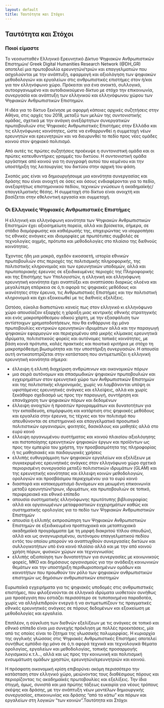 ```yaml
---
layout: default
title: Ταυτότητα και Στόχοι
---
```

## Ταυτότητα και Στόχοι

### Ποιοί είμαστε
Το νεοσυσταθέν Ελληνικό Ερευνητικό Δίκτυο Ψηφιακών Ανθρωπιστικών Επιστημών/ Greek Digital Humanities Research Network (@DH_GR) αποτελεί μια πρωτοβουλία ερευνητών/τριών και επαγγελματιών που ασχολούνται με την ανάπτυξη, εφαρμογή και αξιολόγηση των ψηφιακών μεθοδολογιών και εργαλείων στις ανθρωπιστικές επιστήμες στον ή/και για τον ελληνόφωνο χώρο. Πρόκειται για ένα ανοικτό, συλλογικό, αυτοοργανωμένο και αυτοδιοικούμενο δίκτυο με στόχο την επικοινωνία, συνεργασία και ανάπτυξη των ελληνικού και ελληνόφωνου χώρου των Ψηφιακών Ανθρωπιστικών Επιστημών.

Η ιδέα για το δίκτυο ξεκίνησε με αφορμή κάποιες αρχικές συζητήσεις στην Αθήνα, στις αρχές του 2018, μεταξύ των μελών της συντονιστικής ομάδας, σχετικά με την ανάγκη ανεξάρτητων συνεργατικών πρωτοβουλιών στις Ψηφιακές Ανθρωπιστικές Επιστήμες στην Ελλάδα και τις ελληνόφωνες κοινότητες, ώστε να ενθαρρυνθεί η συμμετοχή νέων ερευνητών και ερευνητριών και να διευρυνθεί το πεδίο προς νέες ομάδες κοινού στον ψηφιακό πολιτισμό.

Από αυτές τις πρώτες συζητήσεις προέκυψε η συντονιστική ομάδα και οι πρώτες κατευθυντήριες γραμμές του δικτύου. Η συντονιστική ομάδα εργάστηκε από κοινού για τη συγγραφή αυτού του κειμένου και την υποστήριξη της λειτουργίας του δικτύου στην αρχική του φάση.

Σκοπός μας είναι να δημιουργήσουμε μια κοινότητα συνεργασίας και δράσης που είναι ανοιχτή σε όσες και όσους ενδιαφέρονται για το πεδίο, ανεξαρτήτως επιστημονικού πεδίου, τεχνικών γνώσεων ή ακαδημαϊκής/επαγγελματικής θέσης. Η συμμετοχή στο δίκτυο είναι ανοιχτή και βασίζεται στην εθελοντική εργασία και συμμετοχή.

### Οι Ελληνικές Ψηφιακές Ανθρωπιστικές Επιστήμες
Η ελληνική και ελληνόφωνη κοινότητα των Ψηφιακών Ανθρωπιστικών Επιστημών έχει αξιοσημείωτη πορεία, αλλά και βρίσκεται, σήμερα,  σε στάδιο διαμόρφωσης και καθιέρωσής της, επιχειρώντας να ισορροπήσει τις εθνικές ανάγκες και ιδιομορφίες με πρωτότυπες συμβολές σε τεχνολογίες αιχμής, πρότυπα και μεθοδολογίες στο πλαίσιο της διεθνούς κοινότητας.

Έχοντας ήδη μια μακρά, σχεδόν εικοσαετή, ιστορία εθνικών πρωτοβουλιών στις περιοχές της πολιτισμικής πληροφορικής, της πολιτιστικής κληρονομιάς και των ερευνητικών υποδομών, αλλά και πρωτοποριακής έρευνας σε εξειδικευμένες περιοχές της Πληροφορικής και της Επιστήμης των Υπολογιστών, η ελληνική και ελληνόφωνη ερευνητική κοινότητα έχει αναπτύξει και αναπτύσσει διαρκώς ολοένα και μεγαλύτερη επάρκεια σε ό,τι αφορά τις ψηφιακές μεθόδους και ικανότητες στην έρευνα, τις Ανθρωπιστικές Επιστήμες και την πολιτιστική κληρονομιά και έχει εξοικειωθεί με τις διεθνείς εξελίξεις.

Ωστόσο, εύκολα διαπιστώνει κανείς πως στον ελληνικό κι ελληνόφωνο χώρο απουσίαζαν εξαρχής η χάραξη μιας κεντρικής εθνικής στρατηγικής και ενός μακροπρόθεσμου οδικού χάρτη, με την εξασφάλιση των αντίστοιχων χρηματοδοτήσεων, που θα ενθάρρυνε όχι μόνο πρωτοβουλίες κεντρικών ερευνητικών ιδρυμάτων αλλά και την παραγωγή ψηφιακών εφαρμογών και περιεχομένου από μικρής κλίμακας ερευνητικά ιδρύματα, πολιτιστικούς φορείς και αυτόνομες τοπικές κοινότητες, με βάση κοινά πρότυπα, καλές πρακτικές και ποιοτικά κριτήρια με στόχο τη μακροπρόθεσμη βιωσιμότητα και την υποστήριξη συνεργασιών. Η απουσία αυτή αντικατοπτρίζεται στην κατάσταση που αντιμετωπίζει η ελληνική ερευνητική κοινότητα σήμερα:

* έλλειψη ή ελλιπή διαχείριση ανθρώπινων και οικονομικών πόρων
* μια σειρά αυτόνομων και σπασμωδικών ψηφιακών πρωτοβουλιών και εγχειρημάτων στον ερευνητικό χώρο των Ανθρωπιστικών Επιστημών και της πολιτιστικής κληρονομιάς, χωρίς να λαμβάνονται υπόψη οι υφιστάμενες ερευνητικές ανάγκες και ελλείψεις, αλλά και χωρίς  ξεκάθαρο σχεδιασμό ως προς την παραγωγή, συντήρηση και επανάχρηση των ψηφιακών πόρων και δεδομένων
* έλλειψη ανοιχτών ή προσιτών προγραμμάτων και δυνατοτήτων για την εκπαίδευση, επιμόρφωση και κατάρτιση στις ψηφιακές μεθόδους και εργαλεία στην έρευνα, τις τέχνες και τον πολιτισμό που απευθύνονται σε επιστημονικό και επαγγελματικό προσωπικό πολιτιστικών οργανισμών, φοιτητές, δασκάλους και μαθητές αλλά στο ευρύ κοινό
* έλλειψη οργανωμένου συστήματος και κοινού πλαισίου αξιολόγησης και πιστοποίησης ερευνητικών ψηφιακών έργων και προϊόντων ως προς την εμπειρία του χρήστη, την προσβασιμότητα της πληροφορίας ή τις μαθησιακές και παιδαγωγικές χρήσεις
* ελλιπής ευθυγράμμιση των ψηφιακών εργαλείων και εξελίξεων με συγκεκριμένες ερευνητικές ανάγκες στον ελληνόφωνο χώρο
σχετικά περιορισμένη συνεργασία μεταξύ πολιτιστικών ιδρυμάτων (GLAM) και της ερευνητικής κοινότητας και έλλειψη κοινών μεθοδολογιών, ορολογιών και προσβάσιμου περιεχομένου για το ευρύ κοινό
* διασπορά και  κατακερματισμό δυνάμεων και μειωμένη επικοινωνία μεταξύ  ερευνητών/τριων, ιδρυμάτων, και πρωτοβουλιών σε τοπικό, περιφερειακό και εθνικό επίπεδο
* απουσία συστηματικής ελληνόφωνης πρωτότυπης βιβλιογραφίας αλλά και οργανωμένων μεταφραστικών εγχειρημάτων καθώς και συστηματικής ορολογίας για το πεδίο των Ψηφιακών Ανθρωπιστικών Επιστημών
* απουσία ή ελλιπής εκπροσώπηση των Ψηφιακών Ανθρωπιστικών Επιστημών σε εξειδικευμένα προπτυχιακά και μεταπτυχιακά ακαδημαϊκά προγράμματα (με τη μορφή διακριτού τίτλου σπουδών), αλλά και ως αναγνωρισμένου, αυτόνομου επαγγελματικού πεδίου εντός του οποίου μπορούν να αναπτυχθούν συνεργασίες δικτύων και συλλογικοτήτων υπό ένα κοινό πλαίσιο αλλά και με την από κοινού χρήση πόρων, φυσικών χώρων και τεχνογνωσίας
* ελλιπής αξιοποίηση των δυνατοτήτων για συνεργασίες με κοινωνικούς φορείς, ΜΚΟ και δημόσιους οργανισμούς για την ανάδειξη κοινωνικών θεμάτων και την υποστήριξη περιθωριοποιημένων ομάδων και κοινοτήτων που προωθούν τον ρόλο των ψηφιακών ανθρωπιστικών επιστημών ως δημόσιων ανθρωπιστικών επιστημών


Ευρωπαϊκά εγχειρήματα για τις ψηφιακές υποδομές στις ανθρωπιστικές επιστήμες, που φιλοξενούνται σε ελληνικά ιδρύματα υιοθετούν συνήθως μια προσέγγιση που εστιάζει περισσότερο σε τυποποιημένα παραδοτέα, χωρίς να αλληλεπιδρούν ενεργά ή να αντιμετωπίζουν τις πραγματικές εθνικές ερευνητικές ανάγκες σε πόρους δεδομένων και εξοικείωση με μεθοδολογίες και εργαλεία.

Επιπλέον, η σύγκλιση των διεθνών εξελίξεων με τις ανάγκες σε τοπικό και εθνικό επίπεδο είναι μια συνεχής πρόκληση με πολλές προεκτάσεις, μία από τις οποίες είναι το ζήτημα της γλωσσικής πολυμορφίας. Η κυριαρχία της αγγλικής γλώσσας στις Ψηφιακές Ανθρωπιστικές Επιστήμες αποτελεί συνήθως εμπόδιο όχι μόνο σε ό,τι αφορά τεχνικά και τεχνολογικά θέματα ορολογίας, εργαλείων και μεθοδολογίας, τοπικής προσαρμογής λογισμικού κ.τ.λ.., αλλά και ως προς την κοινωνική και πολιτισμική ενσωμάτωση ομάδων χρηστών, ερευνητών/ερευνητριών και κοινού.

Η πρόσφατη οικονομική κρίση επιβαρύνει ακόμη περισσότερο την κατάσταση στον ελληνικό χώρο, μειώνοντας τους διαθέσιμους πόρους και περιορίζοντας τις ακαδημαϊκές πρωτοβουλίες και εξελίξεις. Την ίδια στιγμή, όμως, συνιστά και μια πρώτης τάξεως ευκαιρία για νέους τρόπους σκέψης και δράσης, με την ανάπτυξη νέων μοντέλων δημιουργικής συνεργασίας, επικοινωνίας και δράσης “από τα κάτω” και πόρων και εργαλείων στη λογικών “των κοινών”.Ταυτότητα και Στόχοι
